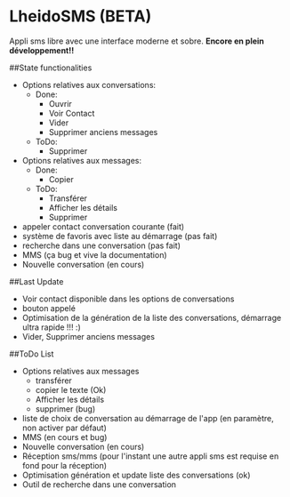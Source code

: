 LheidoSMS (BETA)
=========

Appli sms libre avec une interface moderne et sobre.
**Encore en plein développement!!**

##State functionalities
 * Options relatives aux conversations:
     * Done:
         * Ouvrir
         * Voir Contact
         * Vider
         * Supprimer anciens messages
     * ToDo:
         * Supprimer
 * Options relatives aux messages:
     * Done:
         * Copier
     * ToDo:
         * Transférer
         * Afficher les détails
         * Supprimer
 * appeler contact conversation courante (fait)
 * système de favoris avec liste au démarrage (pas fait)
 * recherche dans une conversation (pas fait)
 * MMS (ça bug et vive la documentation)
 * Nouvelle conversation (en cours)

##Last Update
 * Voir contact disponible dans les options de conversations
 * bouton appelé
 * Optimisation de la génération de la liste des conversations, démarrage ultra rapide !!! :)
 * Vider, Supprimer anciens messages

##ToDo List
 * Options relatives aux messages
     * transférer
     * copier le texte (Ok)
     * Afficher les détails
     * supprimer (bug)
 * liste de choix de conversation au démarrage de l'app (en paramètre, non activer par défaut)
 * MMS (en cours et bug)
 * Nouvelle conversation (en cours)
 * Réception sms/mms (pour l'instant une autre appli sms est requise en fond pour la réception)
 * Optimisation génération et update liste des conversations (ok)
 * Outil de recherche dans une conversation
